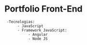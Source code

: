 # Portfolio Front-End

     -Tecnologias:
          - JavaScript
          - Framework JavaScript: 
               - Angular
               - Node JS